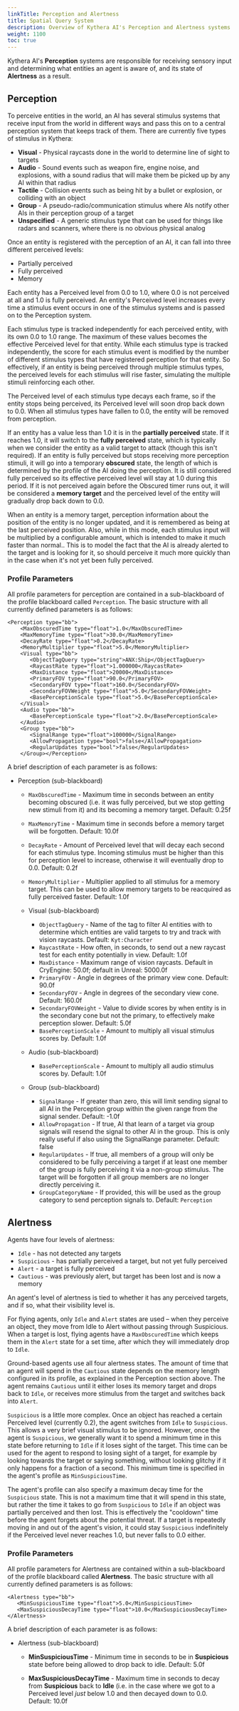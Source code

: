 ```yaml
---
linkTitle: Perception and Alertness
title: Spatial Query System
description: Overview of Kythera AI's Perception and Alertness systems
weight: 1100
toc: true
---
```


Kythera AI's **Perception** systems are responsible for receiving sensory input and determining what entities an agent is aware of, and its state of **Alertness** as a result.

## Perception

To perceive entities in the world, an AI has several stimulus systems that receive input from the world in different ways and pass this on to a central perception system that keeps track of them. There are currently five types of stimulus in Kythera:

*   **Visual** - Physical raycasts done in the world to determine line of sight to targets
*   **Audio** - Sound events such as weapon fire, engine noise, and explosions, with a sound radius that will make them be picked up by any AI within that radius
*   **Tactile** - Collision events such as being hit by a bullet or explosion, or colliding with an object
*   **Group** - A pseudo-radio/communication stimulus where AIs notify other AIs in their perception group of a target
*   **Unspecified** - A generic stimulus type that can be used for things like radars and scanners, where there is no obvious physical analog

Once an entity is registered with the perception of an AI, it can fall into three different perceived levels:

*   Partially perceived
*   Fully perceived
*   Memory

Each entity has a Perceived level from 0.0 to 1.0, where 0.0 is not perceived at all and 1.0 is fully perceived. An entity's Perceived level increases every time a stimulus event occurs in one of the stimulus systems and is passed on to the Perception system.

Each stimulus type is tracked independently for each perceived entity, with its own 0.0 to 1.0 range. The maximum of these values becomes the effective Perceived level for that entity. While each stimulus type is tracked independently, the score for each stimulus event is modified by the number of different stimulus types that have registered perception for that entity. So effectively, if an entity is being perceived through multiple stimulus types, the perceived levels for each stimulus will rise faster, simulating the multiple stimuli reinforcing each other.

The Perceived level of each stimulus type decays each frame, so if the entity stops being perceived, its Perceived level will soon drop back down to 0.0. When all stimulus types have fallen to 0.0, the entity will be removed from perception.

If an entity has a value less than 1.0 it is in the **partially perceived** state. If it reaches 1.0, it will switch to the **fully perceived** state, which is typically when we consider the entity as a valid target to attack (though this isn't required). If an entity is fully perceived but stops receiving more perception stimuli, it will go into a temporary **obscured** state, the length of which is determined by the profile of the AI doing the perception. It is still considered fully perceived so its effective perceived level will stay at 1.0 during this period. If it is not perceived again before the Obscured timer runs out, it will be considered a **memory target** and the perceived level of the entity will gradually drop back down to 0.0.

When an entity is a memory target, perception information about the position of the entity is no longer updated, and it is remembered as being at the last perceived position. Also, while in this mode, each stimulus input will be multiplied by a configurable amount, which is intended to make it much faster than normal.. This is to model the fact that the AI is already alerted to the target and is looking for it, so should perceive it much more quickly than in the case when it's not yet been fully perceived.

### Profile Parameters

All profile parameters for perception are contained in a sub-blackboard of the profile blackboard called `Perception`. The basic structure with all currently defined parameters is as follows:

```
<Perception type="bb">
    <MaxObscuredTime type="float">1.0</MaxObscuredTime>
    <MaxMemoryTime type="float">30.0</MaxMemoryTime>
    <DecayRate type="float">0.2</DecayRate>
    <MemoryMultiplier type="float">5.0</MemoryMultiplier>
    <Visual type="bb">
       <ObjectTagQuery type="string">ANX:Ship</ObjectTagQuery>
       <RaycastRate type="float">1.000000</RaycastRate>
       <MaxDistance type="float">20000</MaxDistance>  
       <PrimaryFOV type="float">90.0</PrimaryFOV>
       <SecondaryFOV type="float">160.0</SecondaryFOV>
       <SecondaryFOVWeight type="float">5.0</SecondaryFOVWeight>      
       <BasePerceptionScale type="float">5.0</BasePerceptionScale>
    </Visual>
    <Audio type="bb">
       <BasePerceptionScale type="float">2.0</BasePerceptionScale>
    </Audio>
    <Group type="bb">
       <SignalRange type="float">100000</SignalRange>
       <AllowPropagation type="bool">false</AllowPropagation>
       <RegularUpdates type="bool">false</RegularUpdates>
    </Group></Perception>
```

A brief description of each parameter is as follows:

*   Perception (sub-blackboard)
    
    *   `MaxObscuredTime` - Maximum time in seconds between an entity becoming obscured (i.e. it was fully perceived, but we stop getting new stimuli from it) and its becoming a memory target. Default: 0.25f
        
    *   `MaxMemoryTime` - Maximum time in seconds before a memory target will be forgotten. Default: 10.0f
    *   `DecayRate` - Amount of Perceived level that will decay each second for each stimulus type. Incoming stimulus must be higher than this for perception level to increase, otherwise it will eventually drop to 0.0. Default: 0.2f
    *   `MemoryMultiplier` - Multiplier applied to all stimulus for a memory target. This can be used to allow memory targets to be reacquired as fully perceived faster. Default: 1.0f
    *   Visual (sub-blackboard)
        *   `ObjectTagQuery` - Name of the tag to filter AI entities with to determine which entities are valid targets to try and track with vision raycasts. Default: `Kyt:Character`
        *   `RaycastRate` - How often, in seconds, to send out a new raycast test for each entity potentially in view. Default: 1.0f
        *   `MaxDistance` - Maximum range of vision raycasts. Default in CryEngine: 50.0f; default in Unreal: 5000.0f
        *   `PrimaryFOV` - Angle in degrees of the primary view cone. Default: 90.0f
        *   `SecondaryFOV` - Angle in degrees of the secondary view cone. Default: 160.0f
        *   `SecondaryFOVWeight` - Value to divide scores by when entity is in the secondary cone but not the primary, to effectively make perception slower. Default: 5.0f
        *   `BasePerceptionScale` - Amount to multiply all visual stimulus scores by. Default: 1.0f
    *   Audio (sub-blackboard)
        *   `BasePerceptionScale` - Amount to multiply all audio stimulus scores by. Default: 1.0f
    *   Group (sub-blackboard)
        *   `SignalRange` - If greater than zero, this will limit sending signal to all AI in the Perception group within the given range from the signal sender. Default: -1.0f
        *   `AllowPropagation` - If true, AI that learn of a target via group signals will resend the signal to other AI in the group. This is only really useful if also using the SignalRange parameter. Default: false
        *   `RegularUpdates` - If true, all members of a group will only be considered to be fully perceiving a target if at least one member of the group is fully perceiving it via a non-group stimulus. The target will be forgotten if all group members are no longer directly perceiving it.
        *   `GroupCategoryName` - If provided, this will be used as the group category to send perception signals to. Default: `Perception`

## Alertness

Agents have four levels of alertness:

*   `Idle` - has not detected any targets
*   `Suspicious` - has partially perceived a target, but not yet fully perceived
*   `Alert` - a target is fully perceived
*   `Cautious` - was previously alert, but target has been lost and is now a memory

An agent's level of alertness is tied to whether it has any perceived targets, and if so, what their visibility level is.

For flying agents, only `Idle` and `Alert` states are used &ndash; when they perceive an object, they move from Idle to Alert without passing through Suspicious. When a target is lost, flying agents have a `MaxObscuredTime` which keeps them in the `Alert` state for a set time, after which they will immediately drop to `Idle`.

Ground-based agents use all four alertness states. The amount of time that an agent will spend in the `Cautious` state depends on the memory length configured in its profile, as explained in the Perception section above. The agent remains `Cautious` until it either loses its memory target and drops back to `Idle`, or receives more stimulus from the target and switches back into `Alert`.

`Suspicious` is a little more complex. Once an object has reached a certain Perceived level (currently 0.2), the agent switches from `Idle` to `Suspicious`. This allows a very brief visual stimulus to be ignored. However, once the agent is `Suspicious`, we generally want it to spend a minimum time in this state before returning to `Idle` if it loses sight of the target. This time can be used for the agent to respond to losing sight of a target, for example by looking towards the target or saying something, without looking glitchy if it only happens for a fraction of a second. This minimum time is specified in the agent's profile as `MinSuspiciousTime`.

The agent's profile can also specify a maximum decay time for the `Suspicious` state. This is not a maximum time that it will spend in this state, but rather the time it takes to go from `Suspicious` to `Idle` if an object was partially perceived and then lost. This is effectively the "cooldown" time before the agent forgets about the potential threat. If a target is repeatedly moving in and out of the agent's vision, it could stay `Suspicious` indefinitely if the Perceived level never reaches 1.0, but never falls to 0.0 either.

### Profile Parameters

All profile parameters for Alertness are contained within a sub-blackboard of the profile blackboard called **Alertness**. The basic structure with all currently defined parameters is as follows:

```
<Alertness type="bb">
   <MinSuspiciousTime type="float">5.0</MinSuspiciousTime>
   <MaxSuspiciousDecayTime type="float">10.0</MaxSuspiciousDecayTime>
</Alertness>
```

A brief description of each parameter is as follows:

*   Alertness (sub-blackboard)
    
    *   **MinSuspiciousTime** - Minimum time in seconds to be in **Suspicious** state before being allowed to drop back to idle. Default: 5.0f
        
    *   **MaxSuspiciousDecayTime** - Maximum time in seconds to decay from **Suspicious** back to **Idle** (i.e. in the case where we got to a Perceived level _just_ below 1.0 and then decayed down to 0.0. Default: 10.0f